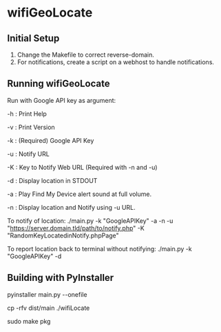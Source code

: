 # wifiGeoLocate

## Initial Setup
1)  Change the Makefile to correct reverse-domain.
2)  For notifications, create a script on a webhost to handle notifications.

## Running wifiGeoLocate
Run with Google API key as argument:

  -h : Print Help

  -v : Print Version

  -k : (Required) Google API Key

  -u : Notify URL

  -K : Key to Notify Web URL (Required with -n and -u)

  -d : Display location in STDOUT
  
  -a : Play Find My Device alert sound at full volume.

  -n : Display location and Notify using -u URL.

To notify of location:
./main.py -k "GoogleAPIKey" -a -n -u "https://server.domain.tld/path/to/notify.php" -K "RandomKeyLocatedinNotify.phpPage"

To report location back to terminal without notifying:
./main.py -k "GoogleAPIKey" -d


## Building with PyInstaller

pyinstaller main.py --onefile

cp -rfv dist/main ./wifiLocate

sudo make pkg
